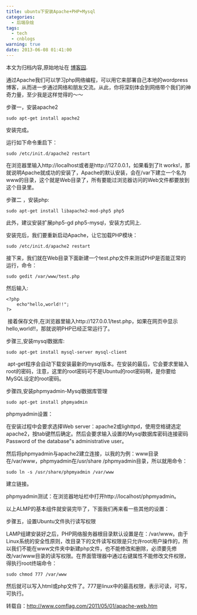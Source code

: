 ```yaml
---
title: ubuntu下安装Apache+PHP+Mysql
categories:
  - 后端杂烩
tags:
  - tech
  - cnblogs
warning: true
date: 2013-06-08 01:41:00
---
```


<div class="history-article">本文为归档内容,原始地址在 <a href="http://www.cnblogs.com/hustskyking/archive/2013/06/08/apache-php-mysql.html" target="_blank">博客园</a>.</div>

<p><span>通过Apache我们可以学习php网络编程，可以用它来部署自己本地的wordpress博客，从而进一步通过网络和朋友交流。从此，你将深刻体会到网络带个我们的神奇力量，至少我是这样觉得的～～</span></p>
<p><span>步骤一，安装apache2</span></p>

```
sudo apt-get install apache2

```

<p><span>安装完成。&nbsp;</span></p>
<p>运行如下命令重启下：</p>

```
sudo /etc/init.d/apache2 restart

```

<p><span>在浏览器里输入http://localhost或者是http://127.0.0.1，如果看到了It works!，那就说明Apache就成功的安装了，Apache的默认安装，会在/var下建立一个名为www的目录，这个就是Web目录了，所有要能过浏览器访问的Web文件都要放到这个目录里。</span></p>
<p><span>步骤二 ，安装php:</span></p>

```
sudo apt-get install libapache2-mod-php5 php5

```

<p>此外，建议安装扩展php5-gd php5-mysql，安装方式同上.</p>
<p>安装完后，我们要重新启动Apache，让它加载PHP模块：</p>

```
sudo /etc/init.d/apache2 restart

```

<p><span>接下来，我们就在Web目录下面新建一个test.php文件来测试PHP是否能正常的运行，命令：</span></p>
<div>
<div id="highlighter_322963" class="syntaxhighlighter  cpp">
<div class="toolbar">

```
sudo gedit /var/www/test.php

```

<p><span>然后输入:</span></p>

```
<?php
    echo"hello,world!!";
?>

```

<p>&nbsp;<span>接着保存文件,在浏览器里输入http://127.0.0.1/test.php，如果在网页中显示hello,world!!，那就说明PHP已经正常运行了。</span></p>
</div>
</div>
</div>
<p><span>步骤三,安装mysql数据库:</span></p>

```
sudo apt-get install mysql-server mysql-client

```

<p>&nbsp;<span>apt-get程序会自动下载安装最新的mysql版本。在安装的最后，它会要求里输入root的密码，注意，这里的root密码可不是Ubuntu的root密码啊，是你要给MySQL设定的root密码。</span></p>
<p><span>步骤四,安装phpmyadmin-Mysql数据库管理</span></p>

```
sudo apt-get install phpmyadmin

```

<p><span>phpmyadmin设置：</span></p>
<p>在安装过程中会要求选择Web server：apache2或lighttpd，使用空格键选定apache2，按tab键然后确定。然后会要求输入设置的Mysql数据库密码连接密码Password of the database"s administrative user。</p>
<p>然后将phpmyadmin与apache2建立连接，以我的为例：www目录在/var/www，phpmyadmin在/usr/share /phpmyadmin目录，所以就用命令：</p>

```
sudo ln -s /usr/share/phpmyadmin /var/www

```

<p><span>建立链接。</span></p>
<p>phpmyadmin测试：在浏览器地址栏中打开http://localhost/phpmyadmin。</p>
<p>以上ALMP的基本组件就安装完毕了，下面我们再来看一些其他的设置：</p>
<p><span>步骤五，设置Ubuntu文件执行读写权限</span></p>
<p>LAMP组建安装好之后，PHP网络服务器根目录默认设置是在：/var/www。由于Linux系统的安全性原则，改目录下的文件读写权限是只允许root用户操作的，所以我们不能在www文件夹中新建php文件，也不能修改和删除，必须要先修改/var/www目录的读写权限。在界面管理器中通过右键属性不能修改文件权限，得执行root终端命令：</p>

```
sudo chmod 777 /var/www

```

<p><span>然后就可以写入html或php文件了。777是linux中的最高权限，表示可读，可写，可执行。</span></p>
<div>
<div id="highlighter_37055" class="syntaxhighlighter  cpp">
<div class="toolbar">


<p><span>转载自：<a title="http://www.comflag.com/2011/05/01/apache-web.htm" href="http://www.comflag.com/2011/05/01/apache-web.htm">http://www.comflag.com/2011/05/01/apache-web.htm</a></span></p>




</div>
</div>
</div>